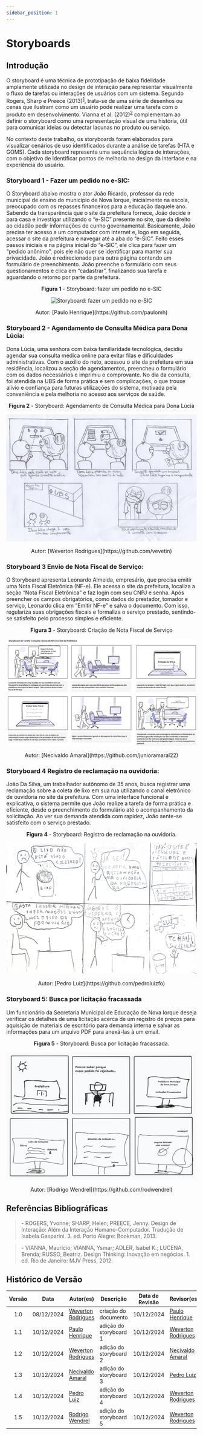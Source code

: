 ```yaml
---
sidebar_position: 1
---
```


# Storyboards

## Introdução

O storyboard é uma técnica de prototipação de baixa fidelidade amplamente utilizada no design de interação para representar visualmente o fluxo de tarefas ou interações de usuários com um sistema. Segundo Rogers, Sharp e Preece (2013)<sup>[1](../../nivel01/storyboards.md#referências-bibliográficas)</sup>, trata-se de uma série de desenhos ou cenas que ilustram como um usuário pode realizar uma tarefa com o produto em desenvolvimento. Vianna et al. (2012)<sup>[2](../../nivel01/storyboards.md#referências-bibliográficas)</sup> complementam ao definir o storyboard como uma representação visual de uma história, útil para comunicar ideias ou detectar lacunas no produto ou serviço.

No contexto deste trabalho, os storyboards foram elaborados para visualizar cenários de uso identificados durante a análise de tarefas (HTA e GOMS). Cada storyboard representa uma sequência lógica de interações, com o objetivo de identificar pontos de melhoria no design da interface e na experiência do usuário.

### Storyboard 1 - Fazer um pedido no e-SIC:

O Storyboard abaixo mostra o ator João Ricardo, professor da rede municipal de ensino do município de Nova Iorque, inicialmente na escola, preocupado com os repasses financeiros para a educação daquele ano. Sabendo da transparência que o site da prefeitura fornece, João decide ir para casa e investigar utilizando o “e-SIC” presente no site, que da direito ao cidadão pedir informações de cunho governamental. Basicamente, João precisa ter acesso a um computador com internet e, logo em seguida, acessar o site da prefeitura e navegar até a aba do “e-SIC”. Feito esses passos iniciais e na página inicial do “e-SIC”, ele clica para fazer um “pedido anônimo”, pois ele não quer se identificar para manter sua privacidade. João é redirecionado para outra página contendo um formulário de preenchimento. João preenche o formulário com seus questionamentos e clica em “cadastrar”, finalizando sua tarefa e aguardando o retorno por parte da prefeitura.

<center>

<p style={{ textAlign: 'center', fontSize: '18px' }}><b>Figura 1</b> - Storyboard: fazer um pedido no e-SIC</p>

![Storyboard: fazer um pedido no e-SIC](../assets/storyboard-paulo.jpg)

<p style={{ textAlign: 'center', fontSize: '17px' }}>Autor: [Paulo Henrique](https://github.com/paulomh)</p>

</center>

### Storyboard 2 - Agendamento de Consulta Médica para Dona Lúcia:

Dona Lúcia, uma senhora com baixa familiaridade tecnológica, decidiu agendar sua consulta médica online para evitar filas e dificuldades administrativas. Com o auxílio do neto, acessou o site da prefeitura em sua residência, localizou a seção de agendamentos, preencheu o formulário com os dados necessários e imprimiu o comprovante. No dia da consulta, foi atendida na UBS de forma prática e sem complicações, o que trouxe alívio e confiança para futuras utilizações do sistema, motivada pela conveniência e pela melhoria no acesso aos serviços de saúde.

<center>

<p style={{ textAlign: 'center', fontSize: '18px' }}><b>Figura 2</b> - Storyboard: Agendamento de Consulta Médica para Dona Lúcia</p>

![Storyboard: agendamento de consulta médica](../assets/storyboard-weverton.jfif)

<p style={{ textAlign: 'center', fontSize: '17px' }}>Autor: [Weverton Rodrigues](https://github.com/vevetin)</p>

</center>


### Storyboard 3 Envio de Nota Fiscal de Serviço:

O Storyboard apresenta Leonardo Almeida, empresário, que precisa emitir uma Nota Fiscal Eletrônica (NF-e). Ele acessa o site da prefeitura, localiza a seção “Nota Fiscal Eletrônica” e faz login com seu CNPJ e senha. Após preencher os campos obrigatórios, como dados do prestador, tomador e serviço, Leonardo clica em “Emitir NF-e” e salva o documento. Com isso, regulariza suas obrigações fiscais e formaliza o serviço prestado, sentindo-se satisfeito pelo processo simples e eficiente.

<center>

<p style={{ textAlign: 'center', fontSize: '18px' }}><b>Figura 3</b> - Storyboard: Criação de Nota Fiscal de Serviço</p>

![Storyboard: agendamento de consulta médica](../assets/storyboard-necivaldo.png)

<p style={{ textAlign: 'center', fontSize: '17px' }}>Autor: [Necivaldo Amaral](https://github.com/junioramaral22)</p>

</center>


### Storyboard 4 Registro de reclamação na ouvidoria:

João Da Silva, um trabalhador autônomo de 35 anos, busca registrar uma reclamação sobre a coleta de lixo em sua rua utilizando o canal eletrônico de ouvidoria no site da prefeitura. Com uma interface funcional e explicativa, o sistema permite que João realize a tarefa de forma prática e eficiente, desde o preenchimento do formulário até o acompanhamento da solicitação. Ao ver sua demanda atendida com rapidez, João sente-se satisfeito com o serviço prestado.

<center>

<p style={{ textAlign: 'center', fontSize: '18px' }}><b>Figura 4</b> - Storyboard: Registro de reclamação na ouvidoria.</p>

![Ouvidoria](../assets/Storyboard-Pedro.jpg)

<p style={{ textAlign: 'center', fontSize: '17px' }}>Autor: [Pedro Luiz](https://github.com/pedroluizfo)</p>

</center>

### Storyboard 5: Busca por licitação fracassada

Um funcionário da Secretaria Municipal de Educação de Nova Iorque deseja verificar os detalhes de uma licitação acerca de um registro de preços para aquisição de materiais de escritório para demanda interna e salvar as informações para um arquivo PDF para anexá-las à um email.

<center>

<p style={{ textAlign: 'center', fontSize: '18px' }}><b>Figura 5</b> - Storyboard: Busca por licitação fracassada.</p>

![Ouvidoria](../assets/storyboard-rodrigo.png)

<p style={{ textAlign: 'center', fontSize: '17px' }}>Autor: [Rodrigo Wendrel](https://github.com/rodwendrel)</p>

</center>




## Referências Bibliográficas
> \- ROGERS, Yvonne; SHARP, Helen; PREECE, Jenny. Design de Interação: Além da Interação Humano-Computador. Tradução de Isabela Gasparini. 3. ed. Porto Alegre: Bookman, 2013.

> \- VIANNA, Maurício; VIANNA, Ysmar; ADLER, Isabel K.; LUCENA, Brenda; RUSSO, Beatriz. Design Thinking: Inovação em negócios. 1. ed. Rio de Janeiro: MJV Press, 2012.

## Histórico de Versão

| Versão | Data | Autor(es) | Descrição | Data de Revisão | Revisor(es) |
|:---:|:---:|---|---|:---:|---|
| 1.0 | 08/12/2024 | [Weverton Rodrigues](https://github.com/vevetin) | criação do documento | 10/12/2024 | [Paulo Henrique](https://github.com/paulomh) |
| 1.1 | 10/12/2024 | [Paulo Henrique](https://github.com/paulomh) | adição do storyboard 1 | 10/12/2024 | [Weverton Rodrigues](https://github.com/vevetin) |
| 1.2 | 10/12/2024 | [Weverton Rodrigues](https://github.com/vevetin) | adição do storyboard 2 | 10/12/2024 | [Necivaldo Amaral](https://github.com/pedroluizfo) |
| 1.3 | 10/12/2024 | [Necivaldo Amaral](https://github.com/junioramaral22) | adição do storyboard 3 | 10/12/2024 | [Pedro Luiz](https://github.com/pedroluizfo) |
| 1.4 | 10/12/2024 | [Pedro Luiz](https://github.com/pedroluizfo) | adição do storyboard 4 | 10/12/2024 | [Weverton Rodrigues](https://github.com/vevetin)  |
| 1.5 | 10/12/2024 | [Rodrigo Wendrel](https://github.com/rodwendrel) | adição do storyboard 5 | 10/12/2024 |  [Weverton Rodrigues](https://github.com/vevetin) |